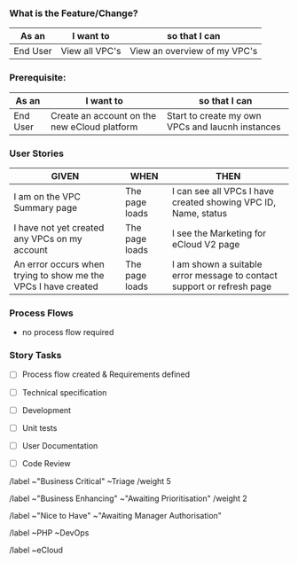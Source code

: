 <!--- THIS TEMPLATE IS TO BE USED FOR NEW FEATURES OR CHANGE REQUESTS -->

### What is the Feature/Change?
<!-- Enter clear and concise description of what your feature or change request is. -->


<!-- Define user stories -->

| As an <type of user> | I want to <perform some task> | so that I can <achieve some goal> |
|---|---|---|
| End User | View all VPC's | View an overview of my VPC's |

### Prerequisite:
| As an <type of user> | I want to <perform some task> | so that I can <achieve some goal> |
|---|---|---|
| End User | Create an account on the new eCloud platform | Start to create my own VPCs and laucnh instances |

### User Stories
| GIVEN | WHEN | THEN |
|---|---|---|
| I am on the VPC Summary page | The page loads | I can see all VPCs I have created showing VPC ID, Name, status |
| I have not yet created any VPCs on my account | The page loads | I see the Marketing for eCloud V2 page |
| An error occurs when trying to show me the VPCs I have created | The page loads | I am shown a suitable error message to contact support or refresh page |


### Process Flows
 <!-- attach any flow charts and delete placeholder -->
- no process flow required


### Story Tasks
- [ ] Process flow created & Requirements defined
- [ ] Technical specification
- [ ] Development
- [ ] Unit tests
- [ ] User Documentation  <!-- (delete if not applicable) -->
- [ ] Code Review


<!--- How would you categorise this? - Delete as appropriate -->

<!--- Business Critical - It's a must for the Business to Continue  -->
/label ~"Business Critical" ~Triage 
/weight 5

<!--- Business Enhancing - Improves a product or service and increase its value, efficiency or effectiveness  -->
/label ~"Business Enhancing" ~"Awaiting Prioritisation" 
/weight 2

<!--- Nice to Have - It's not a critical update, for a rainy day --> 
/label ~"Nice to Have" ~"Awaiting Manager Authorisation"


<!--- Set Team label - Delete as appropriate -->
/label ~PHP ~DevOps

<!--- set product or project labels if available  -->
/label ~eCloud
